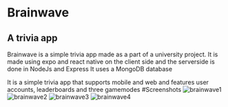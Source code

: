# Brainwave
## A trivia app

Brainwave is a simple trivia app made as a part of a university project.
It is made using expo and react native on the client side and the serverside is done in NodeJs and Express
It uses a MongoDB database

It is a simple trivia app that supports mobile and web and features user accounts, leaderboards and three gamemodes
#Screenshots
![brainwave1](https://github.com/user-attachments/assets/4f5e7e84-6d6d-43d9-93c1-ad4df0c114cf)
![brainwave2](https://github.com/user-attachments/assets/141e0fe2-391b-4842-9085-32f7449290a7)
![brainwave3](https://github.com/user-attachments/assets/d45444bc-b33d-4aba-99b4-bcf90e7ca21d)
![brainwave4](https://github.com/user-attachments/assets/b3085e85-6dc1-4be1-83c1-e12f7ceadb63)
